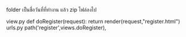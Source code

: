 folder เป็นชื่อวันที่ที่ทำงาน แล้ว zip ไฟล์ลงไป

view.py
  def doRegister(request):
    return render(request,"register.html")
urls.py
  path('register',views.doRegister),
